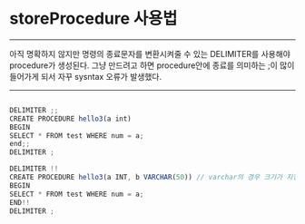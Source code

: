 # storeProcedure 사용법

- - -
아직 명확하지 않지만 
명령의 종료문자를 변환시켜줄 수 있는 DELIMITER를 사용해야 procedure가 생성된다.
그냥 만드려고 하면 procedure안에 종료를 의미하는 ;이 많이 들어가게 되서 
자꾸 sysntax 오류가 발생했다. 
- - -

```javascript

DELIMITER ;;
CREATE PROCEDURE hello3(a int)
BEGIN
SELECT * FROM test WHERE num = a;
end;;
DELIMITER ;

DELIMITER !!
CREATE PROCEDURE hello3(a INT, b VARCHAR(50)) // varchar의 경우 크기가 지정되지 않으면 오류가 났다.
BEGIN
SELECT * FROM test WHERE num = a;
END!!
DELIMITER ;

```
